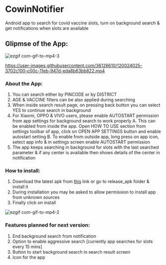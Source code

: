 # CowinNotifier
Android app to search for covid vaccine slots, turn on background search &amp; get notifications when slots are available

## Glipmse of the App:

![ezgif com-gif-to-mp4-3](https://user-images.githubusercontent.com/36126610/120022598-3e28cf80-c00a-11eb-8c66-b1f4ade7155e.gif)

https://user-images.githubusercontent.com/36126610/120024025-3702c100-c00c-11eb-947d-eda8b63bb822.mp4

### About the App:
1. You can search either by PINCODE or by DISTRICT
2. AGE & VACCINE filters can be also applied during searching
3. When inside search result page, on pressing back button you can select YES to continue search in background
4. For Xiaomi, OPPO & VIVO users, please enable AUTOSTART permission from app settings for background search to work properly
  A. This can be enabled from inside the app. Open HOW TO USE section from settings toolbar of app, click on OPEN APP SETTINGS button and enable autostart setting
  B. To enable from outside app, long press on app icon, select app info & in settings screen enable AUTOSTART permission
5. The app keeps searching in background for slots with the last searched parameter & if any center is available then shows details of the center in notification

### How to install:
1. Download the latest apk from [this](release_apk) link or go to release_apk folder & install it
2. During installation you may be asked to allow permission to install app from unknown sources
3. Finally click on install

![ezgif com-gif-to-mp4-2](https://user-images.githubusercontent.com/36126610/120022245-c6f33b80-c009-11eb-995f-82db6164ec56.gif)

### Features planned for next version:
1. End background search from notification
2. Option to enable aggressive search [currently app searches for slots every 15 mins]
3. Button to start background search in search result screen
4. Icon for the app
